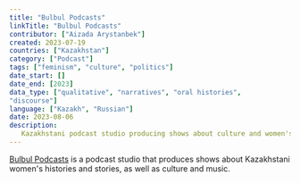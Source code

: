 ```yaml
---
title: "Bulbul Podcasts"
linkTitle: "Bulbul Podcasts"
contributor: ["Aizada Arystanbek"]
created: 2023-07-19
countries: ["Kazakhstan"]
category: ["Podcast"]
tags: ["feminism", "culture", "politics"]
date_start: []
date_end: [2023]
data_type: ["qualitative", "narratives", "oral histories",
"discourse"]
language: ["Kazakh", "Russian"]
date: 2023-08-06
description:
   Kazakhstani podcast studio producing shows about culture and women's history
---
```


[Bulbul Podcasts](https://www.instagram.com/bulbulpodcasts/) is a podcast studio that produces shows about Kazakhstani women's histories and stories, as well as culture and music.
